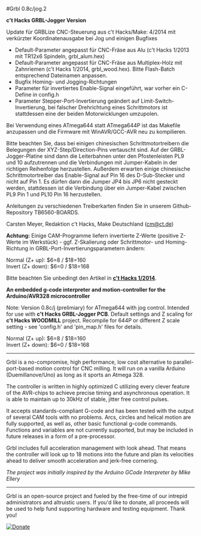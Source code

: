 #Grbl 0.8c/jog.2 

**c't Hacks GRBL-Jogger Version**

Update für GRBLize CNC-Steuerung aus c't Hacks/Make: 4/2014 mit verkürzter Koordinatenausgabe bei Jog und einigen Bugfixes

- Default-Parameter angepasst für CNC-Fräse aus Alu (c't Hacks 1/2013 mit TR12x6 Spindeln, grbl_alum.hex) 
- Default-Parameter angepasst für CNC-Fräse aus Multiplex-Holz mit Zahnriemen (c't Hacks 1/2014, grbl_wood.hex). Bitte Flash-Batch entsprechend Dateinamen anpassen.
- Bugfix Homing- und Jogging-Richtungen
- Parameter für invertiertes Enable-Signal eingeführt, war vorher ein C-Define in config.h
- Parameter Stepper-Port-Invertierung geändert auf Limit-Switch-Invertierung, bei falscher Drehrichtung eines Schrittmotors ist stattdessen eine der beiden Motorwicklungen umzupolen.

Bei Verwendung eines ATmega644 statt ATmega644P ist das Makefile anzupassen und die Firmware mit WinAVR/GCC-AVR neu zu 
kompilieren.

Bitte beachten Sie, dass bei einigen chinesischen Schrittmotortreibern die Belegungen der XYZ-Step/Direction-Pins 
vertauscht sind. Auf der GRBL- Jogger-Platine sind dann die Leiterbahnen unter den Pfostenleisten PL9 und 10 
aufzutrennen und die Verbindungen mit Jumper-Kabeln in der richtigen Reihenfolge herzustellen. Außerdem erwarten einige 
chinesische Schrittmotortreiber das Enable-Signal auf Pin 16 des D-Sub-Stecker und nicht auf Pin 1. Es dürfen dann die 
Jumper JP4 bis JP6 nicht gesteckt werden, stattdessen ist die Verbindung über ein Jumper-Kabel zwischen PL9 Pin 1 und 
PL10 Pin 16 herzustellen.

Anleitungen zu verschiedenen Treiberkarten finden Sie in unserem Github-Repository TB6560-BOARDS. 

Carsten Meyer, Redaktion c't Hacks, Make Deutschland (cm@ct.de)


**Achtung:** Einige CAM-Programme liefern invertierte Z-Werte (positive Z-Werte im Werkstück) - ggf. Z-Skalierung oder Schrittmotor- und Homing-Richtung in GRBL-Port-Invertierungsparametern ändern:

Normal (Z+ up): $6=8 / $18=160<br>
Invert (Z+ down): $6=0 / $18=168<br>

Bitte beachten Sie unbedingt den Artikel in **[c't Hacks 1/2014](http://heise.de/-2109420)**.


**An embedded g-code interpreter and motion-controller for the Arduino/AVR328 microcontroller**

Note: Version 0.8c/j (prelimiary) for ATmega644 with jog control. Intended for 
use with **c't Hacks GRBL-Jogger PCB**. Default settings and Z scaling for **c't 
Hacks WOODMILL** project. Recompile for 644P or different Z scale setting - see 
'config.h' and 'pin_map.h' files for details.

Normal (Z+ up): $6=8 / $18=160<br>
Invert (Z+ down): $6=0 / $18=168<br>

------------

Grbl is a no-compromise, high performance, low cost alternative to parallel-port-based motion control for CNC milling. It will run on a vanilla Arduino (Duemillanove/Uno) as long as it sports an Atmega 328. 

The controller is written in highly optimized C utilizing every clever feature of the AVR-chips to achieve precise timing and asynchronous operation. It is able to maintain up to 30kHz of stable, jitter free control pulses.

It accepts standards-compliant G-code and has been tested with the output of several CAM tools with no problems. Arcs, circles and helical motion are fully supported, as well as, other basic functional g-code commands. Functions and variables are not currently supported, but may be included in future releases in a form of a pre-processor.

Grbl includes full acceleration management with look ahead. That means the controller will look up to 18 motions into the future and plan its velocities ahead to deliver smooth acceleration and jerk-free cornering.

_The project was initially inspired by the Arduino GCode Interpreter by Mike Ellery_

-------------

Grbl is an open-source project and fueled by the free-time of our intrepid administrators and altruistic users. If you'd like to donate, all proceeds will be used to help fund supporting hardware and testing equipment. Thank you!

[![Donate](https://www.paypalobjects.com/en_US/i/btn/btn_donate_LG.gif)](https://www.paypal.com/cgi-bin/webscr?cmd=_s-xclick&hosted_button_id=YNQZV7GRGQKVY)


